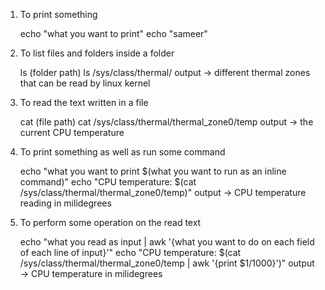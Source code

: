 1) To print something

    echo "what you want to print"
    echo "sameer"

2) To list files and folders inside a folder

    ls (folder path)
    ls /sys/class/thermal/ 
    output -> different thermal zones that can be read by linux kernel

3) To read the text written in a file

    cat (file path)
    cat /sys/class/thermal/thermal_zone0/temp 
    output -> the current CPU temperature

4) To print something as well as run some command

    echo "what you want to print $(what you want to run as an inline command)"
    echo "CPU temperature: $(cat /sys/class/thermal/thermal_zone0/temp)"
    output -> CPU temperature reading in milidegrees

5) To perform some operation on the read text

    echo "what you read as input | awk '{what you want to do on each field of each line of input}'"
    echo "CPU temperature: $(cat /sys/class/thermal/thermal_zone0/temp | awk '{print $1/1000}')"
    output -> CPU temperature in milidegrees
